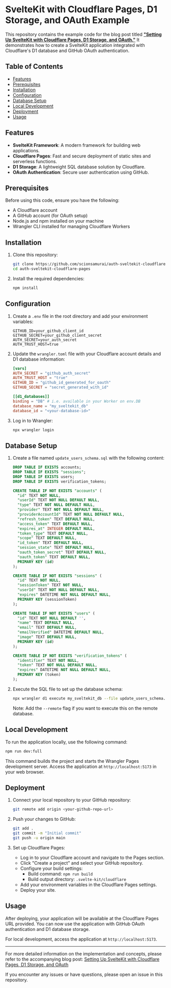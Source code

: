 # SvelteKit with Cloudflare Pages, D1 Storage, and OAuth Example

This repository contains the example code for the blog post titled **["Setting Up SvelteKit with Cloudflare Pages, D1 Storage, and OAuth."](https://www.jimscode.blog/posts/cloudflare-d1-oauth)** It demonstrates how to create a SvelteKit application integrated with Cloudflare's D1 database and GitHub OAuth authentication.

## Table of Contents

- [Features](#features)
- [Prerequisites](#prerequisites)
- [Installation](#installation)
- [Configuration](#configuration)
- [Database Setup](#database-setup)
- [Local Development](#local-development)
- [Deployment](#deployment)
- [Usage](#usage)

## Features

- **SvelteKit Framework**: A modern framework for building web applications.
- **Cloudflare Pages**: Fast and secure deployment of static sites and serverless functions.
- **D1 Storage**: A lightweight SQL database solution by Cloudflare.
- **OAuth Authentication**: Secure user authentication using GitHub.

## Prerequisites

Before using this code, ensure you have the following:

- A Cloudflare account
- A GitHub account (for OAuth setup)
- Node.js and npm installed on your machine
- Wrangler CLI installed for managing Cloudflare Workers

## Installation

1. Clone this repository:
   ```bash
   git clone https://github.com/scionsamurai/auth-sveltekit-cloudflare-pages.git
   cd auth-sveltekit-cloudflare-pages
   ```

2. Install the required dependencies:
   ```bash
   npm install
   ```

## Configuration

1. Create a `.env` file in the root directory and add your environment variables:
   ```plaintext
   GITHUB_ID=your_github_client_id
   GITHUB_SECRET=your_github_client_secret
   AUTH_SECRET=your_auth_secret
   AUTH_TRUST_HOST=true
   ```

2. Update the `wrangler.toml` file with your Cloudflare account details and D1 database information:
   ```toml
   [vars]
   AUTH_SECRET = "github_auth_secret"
   AUTH_TRUST_HOST = "true"
   GITHUB_ID = "github_id_generated_for_oauth"
   GITHUB_SECRET = "secret_generated_with_id"

   [[d1_databases]]
   binding = "DB" # i.e. available in your Worker on env.DB
   database_name = "my_sveltekit_db"
   database_id = "<your-database-id>"
   ```

3. Log in to Wrangler:
   ```bash
   npx wrangler login
   ```

## Database Setup

1. Create a file named `update_users_schema.sql` with the following content:

   ```sql
   DROP TABLE IF EXISTS accounts;
   DROP TABLE IF EXISTS "sessions";
   DROP TABLE IF EXISTS users;
   DROP TABLE IF EXISTS verification_tokens;

   CREATE TABLE IF NOT EXISTS "accounts" (
     "id" TEXT NOT NULL,
     "userId" TEXT NOT NULL DEFAULT NULL,
     "type" TEXT NOT NULL DEFAULT NULL,
     "provider" TEXT NOT NULL DEFAULT NULL,
     "providerAccountId" TEXT NOT NULL DEFAULT NULL,
     "refresh_token" TEXT DEFAULT NULL,
     "access_token" TEXT DEFAULT NULL,
     "expires_at" INTEGER DEFAULT NULL,
     "token_type" TEXT DEFAULT NULL,
     "scope" TEXT DEFAULT NULL,
     "id_token" TEXT DEFAULT NULL,
     "session_state" TEXT DEFAULT NULL,
     "oauth_token_secret" TEXT DEFAULT NULL,
     "oauth_token" TEXT DEFAULT NULL,
     PRIMARY KEY (id)
   );

   CREATE TABLE IF NOT EXISTS "sessions" (
     "id" TEXT NOT NULL,
     "sessionToken" TEXT NOT NULL,
     "userId" TEXT NOT NULL DEFAULT NULL,
     "expires" DATETIME NOT NULL DEFAULT NULL, 
     PRIMARY KEY (sessionToken)
   );

   CREATE TABLE IF NOT EXISTS "users" (
     "id" TEXT NOT NULL DEFAULT '',
     "name" TEXT DEFAULT NULL,
     "email" TEXT DEFAULT NULL,
     "emailVerified" DATETIME DEFAULT NULL,
     "image" TEXT DEFAULT NULL, 
     PRIMARY KEY (id)
   );

   CREATE TABLE IF NOT EXISTS "verification_tokens" (
     "identifier" TEXT NOT NULL,
     "token" TEXT NOT NULL DEFAULT NULL,
     "expires" DATETIME NOT NULL DEFAULT NULL, 
     PRIMARY KEY (token)
   );
   ```

2. Execute the SQL file to set up the database schema:
   ```bash
   npx wrangler d1 execute my_sveltekit_db --file update_users_schema.sql
   ```

   Note: Add the `--remote` flag if you want to execute this on the remote database.

## Local Development

To run the application locally, use the following command:

```bash
npm run dev:full
```

This command builds the project and starts the Wrangler Pages development server. Access the application at `http://localhost:5173` in your web browser.

## Deployment

1. Connect your local repository to your GitHub repository:
   ```bash
   git remote add origin <your-github-repo-url>
   ```

2. Push your changes to GitHub:
   ```bash
   git add .
   git commit -m "Initial commit"
   git push -u origin main
   ```

3. Set up Cloudflare Pages:
   - Log in to your Cloudflare account and navigate to the Pages section.
   - Click "Create a project" and select your GitHub repository.
   - Configure your build settings:
     - Build command: `npm run build`
     - Build output directory: `.svelte-kit/cloudflare`
   - Add your environment variables in the Cloudflare Pages settings.
   - Deploy your site.

## Usage

After deploying, your application will be available at the Cloudflare Pages URL provided. You can now use the application with GitHub OAuth authentication and D1 database storage.

For local development, access the application at `http://localhost:5173`.

---

For more detailed information on the implementation and concepts, please refer to the accompanying blog post: [Setting Up SvelteKit with Cloudflare Pages, D1 Storage, and OAuth](https://www.jimscode.blog/posts/cloudflare-d1-oauth)

If you encounter any issues or have questions, please open an issue in this repository.
